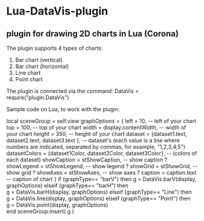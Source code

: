 # Lua-DataVis-plugin
plugin for drawing 2D charts in Lua (Corona)
-----------------------------------------------------------------------------------

The plugin supports 4 types of charts:
1) Bar chart (vertical)
2) Bar chart (horizontal)
3) Line chart
4) Point chart

The plugin is connected via the command:
DataVis = require("plugin.DataVis")

Sample code on Lua, to work with the plugin:

local sceneGroup = self.view
graphOptions = {
		left = 10, -- left of your chart
		top = 100, -- top of your chart
		width = display.contentWidth, -- width of your chart
		height = 350, -- height of your chart
		dataset = {dataset1.text, dataset2.text, dataset3.text }, -- dataset's (each value is a line where numbers are indicated, separated by commas, for example, "1,2,3,4,5")
		datasetColors = {dataset1Color, dataset2Color, dataset3Color}, -- (colors of each dataset)
		showCaption = stShowCaption, -- show caption ?
		showLegend = stShowLegend, -- show legend ?
		showGrid = stShowGrid, -- show grid ?
		showAxes = stShowAxes, -- show axes ?
		caption = caption.text -- caption of chart
	}
	if (graphType== "barV") then 
		g = DataVis.barV(display, graphOptions)
	elseif (graphType== "barH") then 	
		g = DataVis.barH(display, graphOptions)
	elseif (graphType== "Line") then 	
		g = DataVis.line(display, graphOptions)	
	elseif (graphType== "Point") then 	
		g = DataVis.point(display, graphOptions)		
	end	
  sceneGroup:insert( g )
